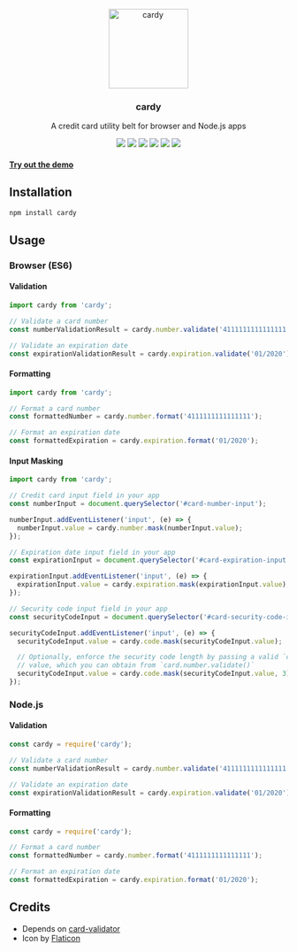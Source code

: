 <p align="center">
  <img alt="cardy" src="https://image.flaticon.com/icons/svg/138/138287.svg" width="144">
</p>

<h3 align="center">
  cardy
</h3>

<p align="center">
  A credit card utility belt for browser and Node.js apps
</p>

<p align="center">
  <a href="https://www.npmjs.com/package/cardy"><img src="https://img.shields.io/npm/v/cardy.svg?style=flat"></a> <a href="https://github.com/justinsisley/cardy/blob/master/license"><img src="https://img.shields.io/badge/license-MIT-blue.svg?style=flat"></a>
  <a href="https://travis-ci.org/justinsisley/cardy"><img src="https://travis-ci.org/justinsisley/cardy.svg?branch=master&style=flat"></a> <a href="https://www.npmjs.com/package/cardy"><img src="https://img.shields.io/npm/dm/cardy.svg?style=flat"></a>
  <a href="https://david-dm.org/justinsisley/cardy"><img src="https://david-dm.org/justinsisley/cardy/status.svg?style=flat"></a> <a href="https://david-dm.org/justinsisley/cardy?type=dev"><img src="https://david-dm.org/justinsisley/cardy/dev-status.svg?style=flat"></a>
</p>

#### <a href="https://htmlpreview.github.io/?https://github.com/justinsisley/cardy/blob/master/docs/index.html">Try out the demo</a>

## Installation

```bash
npm install cardy
```

## Usage

### Browser (ES6)

#### Validation

```javascript
import cardy from 'cardy';

// Validate a card number
const numberValidationResult = cardy.number.validate('4111111111111111');

// Validate an expiration date
const expirationValidationResult = cardy.expiration.validate('01/2020');
```

#### Formatting

```javascript
import cardy from 'cardy';

// Format a card number
const formattedNumber = cardy.number.format('4111111111111111');

// Format an expiration date
const formattedExpiration = cardy.expiration.format('01/2020');
```

#### Input Masking

```javascript
import cardy from 'cardy';

// Credit card input field in your app
const numberInput = document.querySelector('#card-number-input');

numberInput.addEventListener('input', (e) => {
  numberInput.value = cardy.number.mask(numberInput.value);
});

// Expiration date input field in your app
const expirationInput = document.querySelector('#card-expiration-input');

expirationInput.addEventListener('input', (e) => {
  expirationInput.value = cardy.expiration.mask(expirationInput.value);
});

// Security code input field in your app
const securityCodeInput = document.querySelector('#card-security-code-input');

securityCodeInput.addEventListener('input', (e) => {
  securityCodeInput.value = cardy.code.mask(securityCodeInput.value);

  // Optionally, enforce the security code length by passing a valid `codeSize`
  // value, which you can obtain from `card.number.validate()`
  securityCodeInput.value = cardy.code.mask(securityCodeInput.value, 3);
});
```

### Node.js

#### Validation

```javascript
const cardy = require('cardy');

// Validate a card number
const numberValidationResult = cardy.number.validate('4111111111111111');

// Validate an expiration date
const expirationValidationResult = cardy.expiration.validate('01/2020');
```

#### Formatting

```javascript
const cardy = require('cardy');

// Format a card number
const formattedNumber = cardy.number.format('4111111111111111');

// Format an expiration date
const formattedExpiration = cardy.expiration.format('01/2020');
```

## Credits

- Depends on [card-validator](https://github.com/braintree/card-validator)
- Icon by [Flaticon](http://www.flaticon.com/)